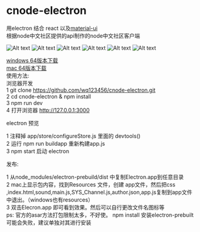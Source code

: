 # cnode-electron
用electron 结合 react 以及[material-ui ](http://www.material-ui.com/#/components/grid-list)  </br>
根据node中文社区提供的api制作的node中文社区客户端</br>


![Alt text](https://github.com/wq123456/cnode-electron/blob/master/preview/1.png)
![Alt text](https://github.com/wq123456/cnode-electron/blob/master/preview/2.png)
![Alt text](https://github.com/wq123456/cnode-electron/blob/master/preview/3.png)
![Alt text](https://github.com/wq123456/cnode-electron/blob/master/preview/4.png)
![Alt text](https://github.com/wq123456/cnode-electron/blob/master/preview/5.png)
![Alt text](https://github.com/wq123456/cnode-electron/blob/master/preview/6.png)

[windows 64版本下载 ](http://pan.baidu.com/s/1sl7Ue7N)</br>
[mac 64版本下载 ](http://pan.baidu.com/s/1hrORjSg)</br>
使用方法:</br>
浏览器开发</br>
1 git clone https://github.com/wq123456/cnode-electron.git </br>
2 cd cnode-electron & npm install </br>
3 npm run dev </br>
4 打开浏览器 http://127.0.0.1:3000</br>

electron 预览</br>

1 注释掉 app/store/configureStore.js 里面的 devtools() </br>
2 运行 npm run buildapp 重新构建app.js </br>
3 npm start 启动 electron </br>

发布: </br>

1 从node_modules/electron-prebuild/dist 中复制Electron.app到任意目录</br>
2 mac上显示包内容，找到Resources 文件，创建 app文件，然后把css ,index.html,sound,main.js,SYS_Channel.js,author.json,app.js复制到app文件中退出。（windows也有resources）</br>
3 双击Elecron.app 即可看到效果。然后可以自行更改文件名图标等 </br>
ps: 官方的asar方法打包限制太多，不好使。 npm install 安装electron-prebuilt可能会失败，建议单独对其进行安装


